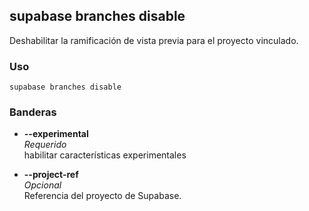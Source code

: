 ## supabase branches disable

Deshabilitar la ramificación de vista previa para el proyecto vinculado.

### Uso

```
supabase branches disable
```

### Banderas

- **--experimental**  
    _Requerido_  
    habilitar características experimentales
    
- **--project-ref <string>**  
    _Opcional_  
    Referencia del proyecto de Supabase.